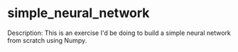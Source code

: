 # simple_neural_network

Description: This is an exercise I'd be doing to build a simple neural network from scratch using Numpy. 
